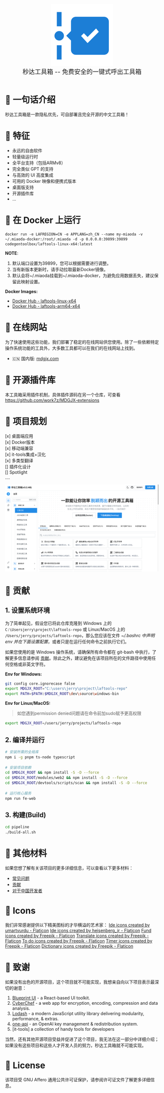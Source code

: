 <p align="center">
<img width="203" src="./modules/web/src/favicon.png" alt="favicon.png">
<br>
<span style="font-size:20px">秒达工具箱 -- 免费安全的一键式呼出工具箱
</span>
<br><br>
</p>

# 🔮 一句话介绍

秒达工具箱是一款隐私优先，可自部署且完全开源的中文工具箱！

# 💌 特征

- 永远的自由软件
- 轻量级运行时
- 全平台支持（包括ARMv8）
- 完全类似 GPT 的支持
- 与高效的 UI 高度集成
- 可用的 Docker 映像和便携式版本
- 桌面版支持
- 开源插件库
- ...

# 🚀 在 Docker 上运行


```
docker run -e LAFREGION=CN -e APPLANG=zh_CN --name my-miaoda -v ~/.miaoda-docker:/root/.miaoda -d -p 0.0.0.0:39899:39899 codegentoolbox/laftools-linux-x64:latest
```

**NOTE**:

1. 默认端口设置为39899，您可以根据需要进行调整。
2. 当有新版本更新时，请手动拉取最新Docker镜像。
3. 默认会将~/.miaoda挂载到~/.miaoda-docker，为避免应用数据丢失，建议保留此映射设置。


**Docker Images:**

- [Docker Hub - laftools-linux-x64](https://hub.docker.com/r/codegentoolbox/laftools-linux-x64)
- [Docker Hub - laftools-arm64-x64](https://hub.docker.com/r/codegentoolbox/laftools-arm64-x64)

# 🔗 在线网站

为了快速使用这些功能，我们部署了稳定的在线网站供您使用。除了一些依赖特定操作系统功能的工具外，大多数工具都可以在我们的在线网站上找到。

- 🇨🇳 国内版: [mdgjx.com](https://mdgjx.com)


# 🚄 开源插件库

本工具箱采用插件机制，具体插件源码在另一个仓库，可查看 https://github.com/work7z/MDGJX-extensions

# 🌠 项目规划

[x] 桌面端应用       
[x] Docker版本  
[x] 移动端兼容    
[x] it-tools集成+汉化    
[x] 多类型翻译  
[] 插件化设计    
[] Spotlight   
....


![](./docs/imgs/portal.png)



# 🌠 贡献

## 1. 设置系统环境

为了简单起见，假设您已将此仓库克隆到 Windows 上的 `C:\Usersjerry\project\laftools-repo` 或 Linux/MacOS 上的 `/Users/jerry/projects/laftools-repo`，那么您应该在文件 **~/.bashrc* 中声明 env 并在下面设置配置*，或者只是在运行任何命令之前执行它们。

如果您使用的是 Windows 操作系统，请确保所有命令都在 git-bash 中执行，了解更多信息请参阅 [贡献](/docs/zh_CN/CONTRIBUTION.md)。除此之外，建议避免在该项目所在的文件路径中使用任何空格或非英文字符。

**Env for Windows:**

```bash
git config core.ignorecase false
export MDGJX_ROOT="C:\users\jerry\project\laftools-repo"
export PATH=$PATH:$MDGJX_ROOT\dev\source\windows-bin
```

**Env for Linux/MacOS:**

> 如您遇到permission denied问题请在命令前加sudo赋予更高权限

```bash
export MDGJX_ROOT=/users/jerry/projects/laftools-repo
```

## 2. 编译并运行

```bash
# 安装所需的全局库
npm i -g pnpm ts-node typescript

# 安装项目依赖
cd $MDGJX_ROOT && npm install -S -D --force
cd $MDGJX_ROOT/modules/web2 && npm install -S -D --force
cd $MDGJX_ROOT/devtools/scripts/scan && npm install -S -D --force

# 运行核心服务
npm run fe-web

```

## 3. 构建(Build)

```bash
cd pipeline
./build-all.sh
```

# 📑 其他材料

如果您想了解有关该项目的更多详细信息，可以查看以下更多材料：

- [常见问题](/docs/zh_CN/FAQ.md)
- [贡献](/docs/zh_CN/CONTRIBUTION.md)
- [对于中国开发者](/devtools/notes/common/issues.md)

# 💐 Icons

我们非常感谢提供以下精美图标的才华横溢的艺术家：
<a href="https://www.flaticon.com/free-icons/ide" title="ide icons">Ide icons created by umartvurdu - Flaticon</a>
<a href="https://www.flaticon.com/free-icons/ide" title="ide icons">Ide icons created by heisenberg_jr - Flaticon</a>
<a href="https://www.flaticon.com/free-icons/fund" title="fund icons">Fund icons created by Freepik - Flaticon</a>
<a href="https://www.flaticon.com/free-icons/translate" title="translate icons">Translate icons created by Freepik - Flaticon</a>
<a href="https://www.flaticon.com/free-icons/to-do" title="to do icons">To do icons created by Freepik - Flaticon</a>
<a href="https://www.flaticon.com/free-icons/timer" title="timer icons">Timer icons created by Freepik - Flaticon</a>
<a href="https://www.flaticon.com/free-icons/dictionary" title="dictionary icons">Dictionary icons created by Freepik - Flaticon</a>

# 🙏 致谢

如果没有出色的开源项目，这个项目就不可能实现，我想亲自向以下项目表示最深切的谢意：

1. [Blueprint UI](https://blueprintjs.com/) - a React-based UI toolkit.
2. [CyberChef](https://github.com/gchq/CyberChef/tree/master) - a web app for encryption, encoding, compression and data analysis.
3. [Lodash](https://github.com/lodash/lodash) - a modern JavaScript utility library delivering modularity, performance, & extras.
4. [one-api](https://github.com/songquanpeng/one-api) - an OpenAI key management & redistribution system.
5. [it-tools] a collection of handy tools for developers

当然，还有其他开源项目受益并促进了这个项目，我无法在这一部分中详细介绍；如果没有这些项目和这些人才开发人员的努力，秒达工具箱就不可能实现。

# 🪪 License

该项目受 GNU Affero 通用公共许可证保护，请参阅许可证文件了解更多详细信息。
